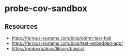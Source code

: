 # probe-cov-sandbox

## Resources

* https://ferrous-systems.com/blog/defmt-test-hal/ 
* https://ferrous-systems.com/blog/test-embedded-app/
* https://probe.rs/docs/library/basics/
